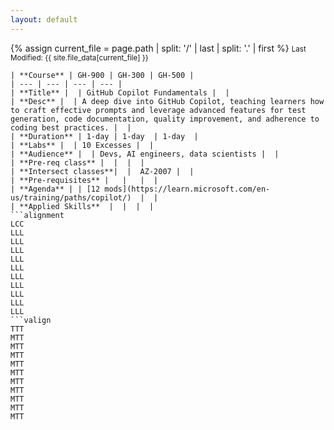 ```yaml
---
layout: default
---
```


{% assign current_file = page.path | split: '/' | last | split: '.' | first %}
<small>Last Modified: {{ site.file_data[current_file] }}</small>

```table
| **Course** | GH-900 | GH-300 | GH-500 |
| --- | --- | --- | --- | 
| **Title** |  | GitHub Copilot Fundamentals |  |
| **Desc** |  | A deep dive into GitHub Copilot, teaching learners how to craft effective prompts and leverage advanced features for test generation, code documentation, quality improvement, and adherence to coding best practices. |  |
| **Duration** | 1-day | 1-day  | 1-day  |
| **Labs** |  | 10 Excesses |  |
| **Audience** |  | Devs, AI engineers, data scientists |  |
| **Pre-req class** |  |  |  |
| **Intersect classes**|  |  AZ-2007 |  |
| **Pre-requisites** |   |   |  |
| **Agenda** | | [12 mods](https://learn.microsoft.com/en-us/training/paths/copilot/)  |  |
| **Applied Skills**  |  |  |  |
```alignment
LCC
LLL
LLL
LLL
LLL
LLL
LLL
LLL
LLL
LLL
LLL
```valign
TTT
MTT
MTT
MTT
MTT
MTT
MTT
MTT
MTT
MTT
MTT
```

